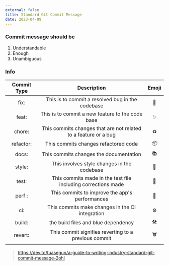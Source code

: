 ```yaml
---
external: false
title: Standard Git Commit Message
date: 2023-04-09
---
```

### Commit message should be

1. Understandable
2. Enough
3. Unambiguous

### Info

| Commit Type |                         Description                          | Emoji |
| :---------: | :----------------------------------------------------------: | :---: |
|    fix:     |       This is to commit a resolved bug in the codebase       |   🐛   |
|    feat:    |       This is to commit a new feature to the code base       |   ✨   |
|   chore:    | This commits changes that are not related to a feature or a bug |   ♻️   |
|  refactor:  |             This commits changes refactored code             |   📦   |
|    docs:    |            This commits changes the documentation            |   📚   |
|   style:    |         This involves style changes in the codebase          |   💎   |
|    test:    | This commits made in the test file including corrections made |   🚨   |
|   perf :    |        This commits to improve the app's performances        |   🚀   |
|     ci:     |       This commits make changes in the CI integration        |   ⚙️   |
|   build:    |             the build files and blue dependency              |   🛠   |
|   revert:   |     This commit signifies reverting to a previous commit     |   🗑   |
|             |                                                              |       |

> https://dev.to/tuasegun/a-guide-to-writing-industry-standard-git-commit-message-2ohl